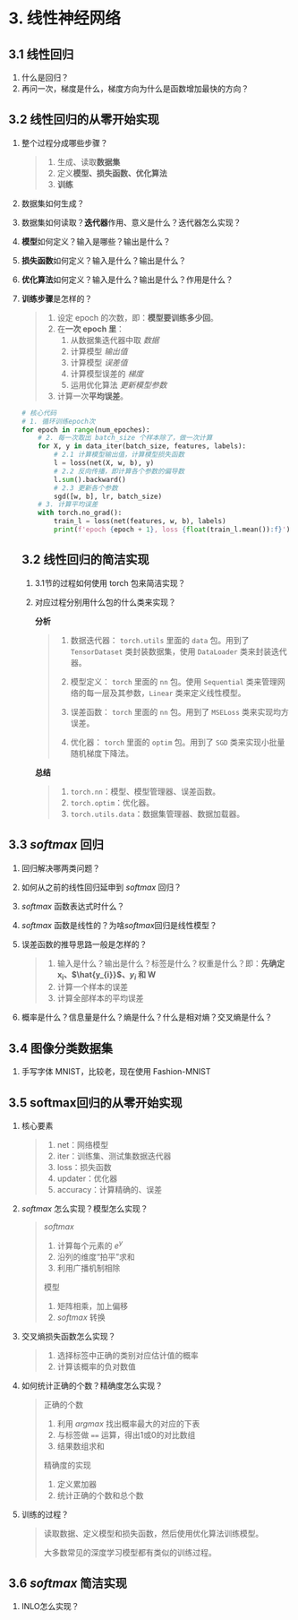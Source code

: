 # 3. 线性神经网络

## 3.1 线性回归

1. 什么是回归？
2. 再问一次，梯度是什么，梯度方向为什么是函数增加最快的方向？

## 3.2 线性回归的从零开始实现

1. 整个过程分成哪些步骤？

   > 1. 生成、读取**数据集**
   > 2. 定义**模型、损失函数、优化算法**
   > 3. **训练**
   
2. 数据集如何生成？

3. 数据集如何读取？**迭代器**作用、意义是什么？迭代器怎么实现？

4. **模型**如何定义？输入是哪些？输出是什么？

5. **损失函数**如何定义？输入是什么？输出是什么？

6. **优化算法**如何定义？输入是什么？输出是什么？作用是什么？

7. **训练步骤**是怎样的？

   > 1. 设定 epoch 的次数，即：**模型要训练多少回**。
   > 2. 在**一次 epoch 里**：
   >    1. 从数据集迭代器中取 *数据*
   >    2. 计算模型 *输出值*
   >    3. 计算模型 *误差值*
   >    4. 计算模型误差的 *梯度*
   >    5. 运用优化算法 *更新模型参数*
   > 3. 计算一次**平均误差**。

   ```python
   # 核心代码
   # 1. 循环训练epoch次
   for epoch in range(num_epoches):
       # 2. 每一次取出 batch_size 个样本除了，做一次计算
       for X, y in data_iter(batch_size, features, labels):
           # 2.1 计算模型输出值，计算模型损失函数
           l = loss(net(X, w, b), y)
           # 2.2 反向传播，即计算各个参数的偏导数
           l.sum().backward()
           # 2.3 更新各个参数
           sgd([w, b], lr, batch_size)
       # 3. 计算平均误差
       with torch.no_grad():
           train_l = loss(net(features, w, b), labels)
           print(f'epoch {epoch + 1}, loss {float(train_l.mean()):f}')
   ```

   ## 3.2 线性回归的简洁实现

   1. 3.1节的过程如何使用 torch 包来简洁实现？

   2. 对应过程分别用什么包的什么类来实现？

      **分析**

      >1. 数据迭代器：  `torch.utils` 里面的 `data` 包。用到了 `TensorDataset` 类封装数据集，使用 `DataLoader` 类来封装迭代器。
      >
      > 2. 模型定义：  `torch` 里面的 `nn` 包。使用 `Sequential` 类来管理网络的每一层及其参数，`Linear` 类来定义线性模型。
      >
      >3. 误差函数：  `torch` 里面的 `nn` 包。用到了 `MSELoss` 类来实现均方误差。
      >
      > 4. 优化器： `torch` 里面的 `optim` 包。用到了 `SGD` 类来实现小批量随机梯度下降法。
      
      **总结**
      
      > 1. `torch.nn`：模型、模型管理器、误差函数。
      > 2. `torch.optim`：优化器。
      > 3. `torch.utils.data`：数据集管理器、数据加载器。

## 3.3 $softmax$ 回归

1. 回归解决哪两类问题？

2. 如何从之前的线性回归延申到 $softmax$ 回归？

3. $softmax$ 函数表达式时什么？

4. $softmax$ 函数是线性的？为啥$softmax$回归是线性模型？

5. 误差函数的推导思路一般是怎样的？

   > 1. 输入是什么？输出是什么？标签是什么？权重是什么？即：**先确定 $\mathbf{x_{i}}$、$\hat{y_{i}}$、$y_{i}$ 和 $\mathbf{W}$**
   > 2. 计算一个样本的误差
   > 3. 计算全部样本的平均误差

6. 概率是什么？信息量是什么？熵是什么？什么是相对熵？交叉熵是什么？

## 3.4 图像分类数据集

1. 手写字体 MNIST，比较老，现在使用 Fashion-MNIST

## 3.5 softmax回归的从零开始实现

1. 核心要素

   > 1. net：网络模型
   > 2. iter：训练集、测试集数据迭代器
   > 3. loss：损失函数
   > 4. updater：优化器
   > 5. accuracy：计算精确的、误差

2. $softmax$ 怎么实现？模型怎么实现？

   > $softmax$ 
   >
   > 1. 计算每个元素的 $e^{y}$
   > 2. 沿列的维度“拍平”求和
   > 3. 利用广播机制相除
   >
   > 模型
   >
   > 1. 矩阵相乘，加上偏移
   > 2. $softmax$ 转换

3. 交叉熵损失函数怎么实现？

   > 1. 选择标签中正确的类别对应估计值的概率
   > 2. 计算该概率的负对数值

4. 如何统计正确的个数？精确度怎么实现？

   > 正确的个数
   >
   > 1. 利用 $argmax$ 找出概率最大的对应的下表
   > 2. 与标签做 `==` 运算，得出1或0的对比数组
   > 3. 结果数组求和
   >
   > 精确度的实现
   >
   > 1. 定义累加器
   > 2. 统计正确的个数和总个数

5. 训练的过程？

   > 读取数据、定义模型和损失函数，然后使用优化算法训练模型。
   >
   > 大多数常见的深度学习模型都有类似的训练过程。

## 3.6 $softmax$ 简洁实现

1. INLO怎么实现？
